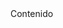 <body background-color: red;>
<div background-color: blue; with: 85%; margin-left: 7%; text-align: center; color: white;>
  Contenido 
</div>
</body>
